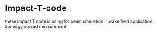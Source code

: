 # Impact-T-code
these impact T code is using for beam simulation.
1.wake field application
2.energy spread measurement

